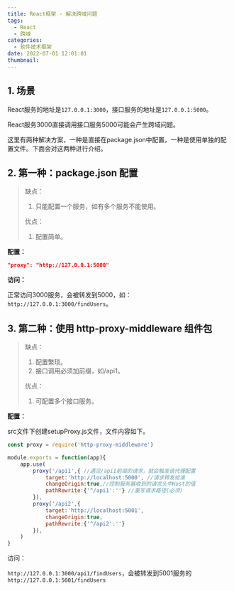 ```yaml
---
title: React框架 - 解决跨域问题
tags:
  - React
  - 跨域
categories:
  - 软件技术框架
date: 2022-07-01 12:01:01
thumbnail:
---
```


## **1. 场景**

React服务的地址是`127.0.0.1:3000`，接口服务的地址是`127.0.0.1:5000`。

React服务3000直接调用接口服务5000可能会产生跨域问题。



这里有两种解决方案，一种是直接在package.json中配置，一种是使用单独的配置文件。下面会对这两种进行介绍。



## 2. 第一种：package.json 配置

> 缺点：
>
> 1. 只能配置一个服务，如有多个服务不能使用。
>
> 优点：
>
> 1. 配置简单。

**配置：**

```json
"proxy": "http://127.0.0.1:5000"
```

**访问：**

正常访问3000服务，会被转发到5000，如：`http://127.0.0.1:3000/findUsers`。

## 3. 第二种：使用 http-proxy-middleware 组件包

> 缺点：
>
> 1. 配置繁琐。
> 2. 接口调用必须加前缀，如/api1。
>
> 优点：
>
> 1. 可配置多个接口服务。

**配置：**

src文件下创建setupProxy.js文件，文件内容如下。

```js
const proxy = require('http-proxy-middleware')

module.exports = function(app){
	app.use(
		proxy('/api1',{ //遇见/api1前缀的请求，就会触发该代理配置
			target:'http://localhost:5000', //请求转发给谁
			changeOrigin:true,//控制服务器收到的请求头中Host的值
			pathRewrite:{'^/api1':''} //重写请求路径(必须)
		}),
		proxy('/api2',{
			target:'http://localhost:5001',
			changeOrigin:true,
			pathRewrite:{'^/api2':''}
		}),
	)
}
```

访问：

`http://127.0.0.1:3000/api1/findUsers`，会被转发到5001服务的`http://127.0.0.1:5001/findUsers`

